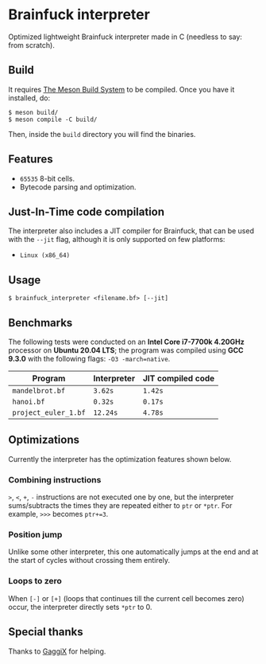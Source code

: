 # Brainfuck interpreter

Optimized lightweight Brainfuck interpreter made in C (needless to say: from scratch). 

## Build

It requires [The Meson Build System](https://github.com/mesonbuild/meson) to be compiled. Once you have it installed, do:

```
$ meson build/
$ meson compile -C build/
```

Then, inside the `build` directory you will find the binaries.

## Features

- `65535` 8-bit cells.
- Bytecode parsing and optimization.

## Just-In-Time code compilation

The interpreter also includes a JIT compiler for Brainfuck, that can be used with the `--jit` flag, although it is only supported on few platforms:
- `Linux (x86_64)`

## Usage 

```
$ brainfuck_interpreter <filename.bf> [--jit]
```

## Benchmarks

The following tests were conducted on an **Intel Core i7-7700k 4.20GHz** processor on **Ubuntu 20.04 LTS**; the program was compiled using **GCC 9.3.0** with the following flags: `-O3 -march=native`.

| Program | Interpreter  | JIT compiled code |
|---|---|---|
| `mandelbrot.bf`  | `3.62s` | `1.42s` |
| `hanoi.bf` | `0.32s` | `0.17s` |
| `project_euler_1.bf` | `12.24s` | `4.78s` 

## Optimizations

Currently the interpreter has the optimization features shown below. 

### Combining instructions

`>`, `<`, `+`, `-` instructions are not executed one by one, but the interpreter sums/subtracts the times they are repeated either to `ptr` or `*ptr`.
For example, `>>>` becomes `ptr+=3`.

### Position jump

Unlike some other interpreter, this one automatically jumps at the end and at the start of cycles without crossing them entirely. 

### Loops to zero 

When `[-]` or `[+]` (loops that continues till the current cell becomes zero) occur, the interpreter directly sets `*ptr` to 0.

## Special thanks

Thanks to [GaggiX](https://github.com/GaggiX) for helping. 
